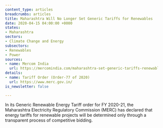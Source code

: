 ```yaml
---
content_type: articles
breadcrumbs: articles
title: Maharashtra Will No Longer Set Generic Tariffs for Renewables
date: 2020-04-15 04:00:00 +0000
states:
- Maharashtra
sectors:
- Climate Change and Energy
subsectors:
- Renewables
- Power
sources:
- name: Mercom India
  url: https://mercomindia.com/maharashtra-set-generic-tariffs-renewables/
details:
- name: Tariff Order (Order-77 of 2020)
  url: https://www.merc.gov.in/
is_newsletter: false

---
```

In its Generic Renewable Energy Tariff order for FY 2020-21, the Maharashtra Electricity Regulatory Commission (MERC) has declared that energy tariffs for renewable projects will be determined only through a transparent process of competitive bidding.
